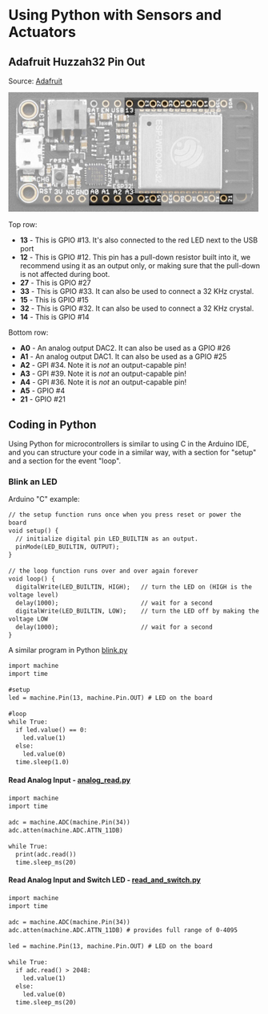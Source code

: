  

# Using Python with Sensors and Actuators

## Adafruit Huzzah32 Pin Out

Source: [Adafruit](https://learn.adafruit.com/adafruit-huzzah32-esp32-feather/pinouts)

<img src="feather_gpio.jpg" width="500">

Top row:

-   **13** - This is GPIO \#13. It's also connected to the red LED next to the USB port
-   **12** - This is GPIO \#12. This pin has a pull-down resistor built into it, we recommend using it as an output only, or making sure that the pull-down is not affected during boot.
-   **27** - This is GPIO \#27
-   **33** - This is GPIO \#33. It can also be used to connect a 32 KHz crystal.
-   **15** - This is GPIO \#15
-   **32** - This is GPIO \#32. It can also be used to connect a 32 KHz crystal.
-   **14** - This is GPIO \#14

Bottom row:

-   **A0** - An analog output DAC2. It can also be used as a GPIO \#26
-   **A1** - An analog output DAC1. It can also be used as a GPIO \#25
-   **A2** - GPI \#34. Note it is *not* an output-capable pin!
-   **A3** - GPI \#39. Note it is *not* an output-capable pin!
-   **A4** - GPI \#36. Note it is *not* an output-capable pin!
-   **A5** - GPIO \#4
-   **21** - GPIO \#21

## Coding in Python

Using Python for microcontrollers is similar to using C in the Arduino IDE, and you can structure your code in a similar way, with a section for "setup" and a section for the event "loop".

### Blink an LED

Arduino "C" example:

    // the setup function runs once when you press reset or power the board
    void setup() {
      // initialize digital pin LED_BUILTIN as an output.
      pinMode(LED_BUILTIN, OUTPUT);
    }

    // the loop function runs over and over again forever
    void loop() {
      digitalWrite(LED_BUILTIN, HIGH);   // turn the LED on (HIGH is the voltage level)
      delay(1000);                       // wait for a second
      digitalWrite(LED_BUILTIN, LOW);    // turn the LED off by making the voltage LOW
      delay(1000);                       // wait for a second
    }

A similar program in Python [blink.py](../examples/blink.py)

    import machine
    import time

    #setup
    led = machine.Pin(13, machine.Pin.OUT) # LED on the board

    #loop
    while True:
      if led.value() == 0:
        led.value(1)
      else:
        led.value(0)
      time.sleep(1.0)

#### Read Analog Input - [analog_read.py](../examples/analog_read.py)

    import machine
    import time

    adc = machine.ADC(machine.Pin(34))
    adc.atten(machine.ADC.ATTN_11DB)

    while True:
      print(adc.read())
      time.sleep_ms(20)

#### Read Analog Input and Switch LED - [read_and_switch.py](../examples/read_and_switch.py)

    import machine
    import time

    adc = machine.ADC(machine.Pin(34))
    adc.atten(machine.ADC.ATTN_11DB) # provides full range of 0-4095

    led = machine.Pin(13, machine.Pin.OUT) # LED on the board

    while True:
      if adc.read() > 2048:
        led.value(1)
      else:
        led.value(0)
      time.sleep_ms(20)
